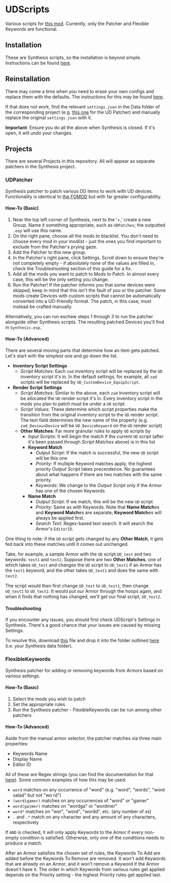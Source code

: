 # UDScripts

Various scripts for [this mod](https://github.com/IHateMyKite/UnforgivingDevices). Currently, only the Patcher and Flexible Keywords are functional.

## Installation

These are Synthesis scripts, so the installation is beyond simple. Instructions can be found [here](https://github.com/Mutagen-Modding/Synthesis/wiki/Installation).

## Reinstallation

There may come a time when you need to erase your own configs and replace them with the defaults. The instructions for this may be found [here](https://github.com/Mutagen-Modding/Synthesis/wiki/Installation).

If that does not work, find the relevant `settings.json` in the Data folder of the corresponding project (e.g. [this one](https://github.com/Gamerooni/UDScripts/blob/master/UDPatcher/Data/settings.json) for the UD Patcher) and manually replace the original `settings.json` with it.

**Important**: Ensure you do all the above when Synthesis is closed. If it's open, it will undo your changes.

## Projects

There are several Projects in this repository. All will appear as separate patchers in the Synthesis project.

### UDPatcher

Synthesis patcher to patch various DD items to work with UD devices. Functionality is identical to [the FOMOD](https://github.com/IHateMyKite/UnforgivingDevices_FOMOD/tree/main) but with far greater configurability.

#### How-To (Basic)

1. Near the top left corner of Synthesis, next to the '+,' create a new Group. Name it something appropriate, such as `UDPatches`; the outputted `.esp` will use this name.
1. On the right pane, choose all the mods to blacklist. You don't need to choose every mod in your modlist - just the ones you find important to exclude from the Patcher's prying gaze.
1. Add the Patcher to this new group.
1. In the Patcher's right pane, click Settings. Scroll down to ensure they're not completely empty - if absolutely none of the values are filled in, check the Troubleshooting section of this guide for a fix.
1. Add all the mods you want to patch to Mods to Patch. In almost every case, this will be the only setting you change.
1. Run the Patcher! If the patcher informs you that some devices were skipped, keep in mind that this isn't the fault of you or the patcher. Some mods create Devices with custom scripts that cannot be automatically converted into a UD-friendly format. The patch, in this case, must instead be crafted manually.

Alternatively, you can run eschew steps 1 through 3 to run the patcher alongside other Synthesis scripts. The resulting patched Devices you'll find in `Synthesis.esp`.

#### How-To (Advanced)

There are several moving parts that determine how an item gets patched. Let's start with the simplest one and go down the list.

 - **Inventory Script Settings**
	- *Script Matches*: Each `zad` inventory script will be replaced by the `UD` inventory script it's in. In the default settings, for example, all `zad` scripts will be replaced by `UD_CustomDevice_EquipScript`.
- **Render Script Settings**
	- *Script Matches*: Similar to the above, each `zad` inventory script will be allocated the `UD` render script it's in. Every inventory script in the mods you plan to patch must be under a `UD` script.
	- *Script Values*: These determine which script properties make the transition from the original inventory script to the `UD` render script. The text field determines the new name of the property (e.g. `zad_DeviousDevice` will be `UD_DeviceKeyword` on the `UD` render script)
	- **Other Matches**: Far more granular rules to apply `UD` scripts by
		- *Input Scripts*: It will begin the match if the current `UD` script (after it's been passed through *Script Matches* above) is in this list
		- **Keyword Match**
			- *Output Script*: If the match is successful, the new `UD` script will be this one
			- *Priority*: If multiple Keyword matches apply, the highest priority *Output Script* takes precendence. No guarantees about what happens if there are two matches with the same priority.
			- *Keywords*: We change to the *Output Script* only if the Armor has one of the chosen Keywords
		- **Name Match**
			- *Output Script*: If we match, this will be the new `UD` script
			- *Priority*: Same as with Keywords. Note that **Name Match**es and **Keyword Match**es are separate; **Keyword Match**es will always be applied first.
			- *Search Text*: Regex-based text search. It will search the Armor's `EditorID`.
 
One thing to note: if the `UD` script gets changed by any **Other Match**, it gets fed back into these matches until it comes out unchanged.

Take, for example, a sample Armor with the `UD` script `UD_test` and two keywords: `test1` and `test2`. Suppose there are two **Other Matches**, one of which takes `UD_test` and changes the `UD` script to `UD_test1` if an Armor has the `test1` keyword, and the other takes `UD_test1` and does the same with `test2`.

The script would then first change `UD_test` to `UD_test1`, then change `UD_test1` to `UD_test2`. It would put our Armor through the hoops again, and when it finds that nothing has changed, we'll get our final script, `UD_test2`.

#### Troubleshooting

If you encounter any issues, you should first check UDScript's Settings in Synthesis. There's a good chance that your issues are caused by missing Settings.

To resolve this, download [this](https://github.com/Gamerooni/UDScripts/blob/master/UDPatcher/Data/settings.json) file and drop it into the folder outlined [here](https://github.com/Mutagen-Modding/Synthesis/wiki/User-Input#user-data-folder) (i.e. your Synthesis data folder).

### FlexibleKeywords

Synthesis patcher for adding or removing keywords from Armors based on various settings.

#### How-To (Basic)

1. Select the mods you wish to patch
1. Set the appropriate rules
1. Run the Synthesis patcher - FlexibleKeywords can be run among other patchers

#### How-To (Advanced)

Aside from the manual armor selector, the patcher matches via three main properties:

 - Keywords Name
- Display Name
- Editor ID

All of these are Regex strings (you can find the documentation for that [here](https://learn.microsoft.com/en-us/dotnet/standard/base-types/regular-expression-language-quick-reference)). Some common examples of how this may be used:

 - `word` matches on any occurrence of "word" (e.g. "word", "words", "word salad" but not "wo rd")
- `(word|gamer)` matches on any occurrences of "word" or "gamer"
- `word(ga|mer)` matches on "wordga" or "wordmer"
- `word*` matches on "wor", "word", "wordd", etc. (any number of `d`s)
- `.` and `.*` match on any character and any amount of any characters, respectively

If `AND` is checked, it will only apply Keywords to the Armor if every non-empty condition is satisfied. Otherwise, only one of the conditions needs to produce a match.

After an Armor satisfies the chosen set of rules, the Keywords To Add are added before the Keywords To Remove are removed. It won't add Keywords that are already on an Armor, and it won't remove a Keyword if the Armor doesn't have it. The order in which Keywords from various rules get applied depends on the Priority setting - the highest Priority rules get applied last.

